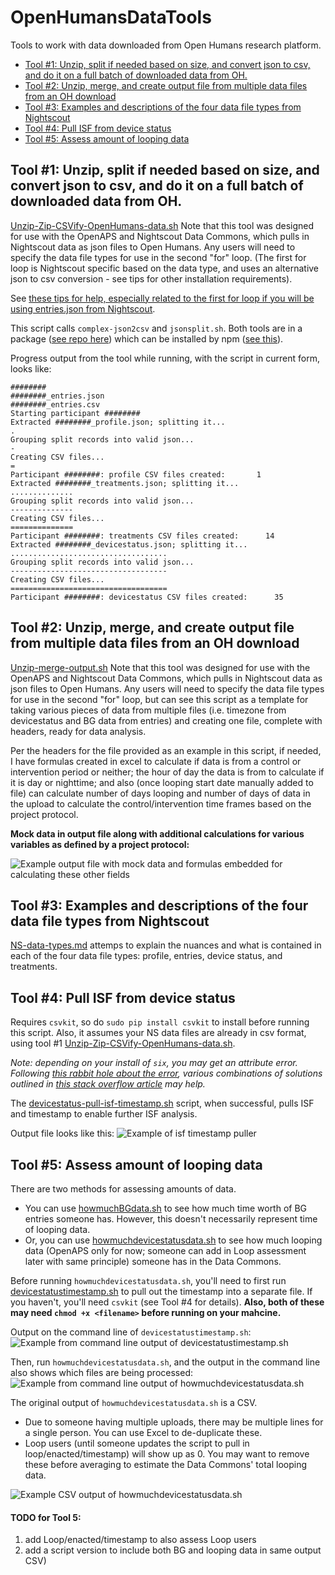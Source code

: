 # OpenHumansDataTools

Tools to work with data downloaded from Open Humans research platform.

- [Tool #1: Unzip, split if needed based on size, and convert json to csv, and do it on a full batch of downloaded data from OH.](#tool-1-unzip-split-if-needed-based-on-size-and-convert-json-to-csv-and-do-it-on-a-full-batch-of-downloaded-data-from-oh)
- [Tool #2: Unzip, merge, and create output file from multiple data files from an OH download](#tool-2-unzip-merge-and-create-output-file-from-multiple-data-files-from-an-oh-download)
- [Tool #3: Examples and descriptions of the four data file types from Nightscout](#tool-3-examples-and-descriptions-of-the-four-data-file-types-from-nightscout)
- [Tool #4: Pull ISF from device status](#tool-4-pull-isf-from-device-status)
- [Tool #5: Assess amount of looping data](#tool-5-assess-amount-of-looping-data)

## Tool #1: Unzip, split if needed based on size, and convert json to csv, and do it on a full batch of downloaded data from OH. 

[Unzip-Zip-CSVify-OpenHumans-data.sh](https://github.com/danamlewis/OpenHumansDataTools/blob/master/bin/unzip-split-csvify-OpenHumans-data.sh) Note that this tool was designed for use with the OpenAPS and Nightscout Data Commons, which pulls in Nightscout data as json files to Open Humans. Any users will need to specify the data file types for use in the second "for" loop. (The first for loop is Nightscout specific based on the data type, and uses an alternative json to csv conversion - see tips for other installation requirements).

See [these tips for help, especially related to the first for loop if you will be using entries.json from Nightscout](https://gist.github.com/danamlewis/aab795a7ec0bdd3abbb08b1f9be79663).

This script calls `complex-json2csv` and `jsonsplit.sh`. Both tools are in a package ([see repo here](https://github.com/danamlewis/json)) which can be installed by npm ([see this](https://www.npmjs.com/package/complex-json2csv)).

Progress output from the tool while running, with the script in current form, looks like:
```
########
########_entries.json
########_entries.csv
Starting participant ########
Extracted ########_profile.json; splitting it...
.
Grouping split records into valid json...
-
Creating CSV files...
=
Participant ########: profile CSV files created:       1
Extracted ########_treatments.json; splitting it...
..............
Grouping split records into valid json...
--------------
Creating CSV files...
==============
Participant ########: treatments CSV files created:      14
Extracted ########_devicestatus.json; splitting it...
...................................
Grouping split records into valid json...
-----------------------------------
Creating CSV files...
===================================
Participant ########: devicestatus CSV files created:      35
```

## Tool #2: Unzip, merge, and create output file from multiple data files from an OH download

[Unzip-merge-output.sh](https://github.com/danamlewis/OpenHumansDataTools/blob/master/bin/unzip-merge-output.sh)
Note that this tool was designed for use with the OpenAPS and Nightscout Data Commons, which pulls in Nightscout data as json files to Open Humans. Any users will need to specify the data file types for use in the second "for" loop, but can see this script as a template for taking various pieces of data from multiple files (i.e. timezone from devicestatus and BG data from entries) and creating one file, complete with headers, ready for data analysis.

Per the headers for the file provided as an example in this script, if needed, I have formulas created in excel to calculate if data is from a control or intervention period or neither; the hour of day the data is from to calculate if it is day or nighttime; and also (once looping start date manually added to file) can calculate number of days looping and number of days of data in the upload to calculate the control/intervention time frames based on the project protocol.

**Mock data in output file along with additional calculations for various variables as defined by a project protocol:**

![Example output file with mock data and formulas embedded for calculating these other fields](https://github.com/danamlewis/OpenHumansDataTools/blob/master/Examples/Example%20output%20file%20from%20unzip-merge-output.png)

## Tool #3: Examples and descriptions of the four data file types from Nightscout

[NS-data-types.md](https://github.com/danamlewis/OpenHumansDataTools/blob/master/NS-data-types.md) attemps to explain the nuances and what is contained in each of the four data file types: profile, entries, device status, and treatments. 

## Tool #4: Pull ISF from device status

Requires `csvkit`, so do `sudo pip install csvkit` to install before running this script. Also, it assumes your NS data files are already in csv format, using tool #1 [Unzip-Zip-CSVify-OpenHumans-data.sh](https://github.com/danamlewis/OpenHumansDataTools/blob/master/bin/unzip-split-csvify-OpenHumans-data.sh).

*Note: depending on your install of `six`, you may get an attribute error. 
Following [this rabbit hole about the error](https://github.com/wireservice/csvkit/issues/747), various combinations of solutions outlined in [this stack overflow article](https://stackoverflow.com/questions/29485741/unable-to-upgrade-python-six-package-in-mac-osx-10-10-2/29666702#29666702) may help.*

The [devicestatus-pull-isf-timestamp.sh](https://github.com/danamlewis/OpenHumansDataTools/blob/master/bin/devicestatus-pull-isf-timestamp.sh) script, when successful, pulls ISF and timestamp to enable further ISF analysis. 

Output file looks like this:
![Example of isf timestamp puller](https://github.com/danamlewis/OpenHumansDataTools/blob/master/Examples/Example_devicestatus_pull_ISF_timestamp.png)

## Tool #5: Assess amount of looping data

There are two methods for assessing amounts of data. 
* You can use [howmuchBGdata.sh](https://github.com/danamlewis/OpenHumansDataTools/blob/master/bin/howmuchBGdata.sh) to see how much time worth of BG entries someone has. However, this doesn't necessarily represent time of looping data.
* Or, you can use [howmuchdevicestatusdata.sh](https://github.com/danamlewis/OpenHumansDataTools/blob/master/bin/howmuchdevicestatusdata.sh) to see how much looping data (OpenAPS only for now; someone can add in Loop assessment later with same principle) someone has in the Data Commons.

Before running `howmuchdevicestatusdata.sh`, you'll need to first run [devicestatustimestamp.sh](https://github.com/danamlewis/OpenHumansDataTools/blob/master/bin/devicestatustimestamp.sh) to pull out the timestamp into a separate file. If you haven't, you'll need `csvkit` (see Tool #4 for details). **Also, both of these may need `chmod +x <filename>` before running on your mahcine.**

Output on the command line of `devicestatustimestamp.sh`:
![Example from command line output of devicestatustimestamp.sh](https://github.com/danamlewis/OpenHumansDataTools/blob/master/Examples/Example_command_line_devicestatustimestamp.sh.png)

Then, run `howmuchdevicestatusdata.sh`, and the output in the command line also shows which files are being processed:
![Example from command line output of howmuchdevicestatusdata.sh](https://github.com/danamlewis/OpenHumansDataTools/blob/master/Examples/Example_command_line_howmuchdevicestatusdata.sh.png)

The original output of `howmuchdevicestatusdata.sh` is a CSV. 
* Due to someone having multiple uploads, there may be multiple lines for a single person. You can use Excel to de-duplicate these.
* Loop users (until someone updates the script to pull in loop/enacted/timestamp) will show up as 0. You may want to remove these before averaging to estimate the Data Commons' total looping data.

![Example CSV output of howmuchdevicestatusdata.sh](https://github.com/danamlewis/OpenHumansDataTools/blob/master/Examples/Example_CSVoutput_howmuchdevicestatusdata.sh.png)

#### TODO for Tool 5: 
1) add Loop/enacted/timestamp to also assess Loop users
2) add a script version to include both BG and looping data in same output CSV)
